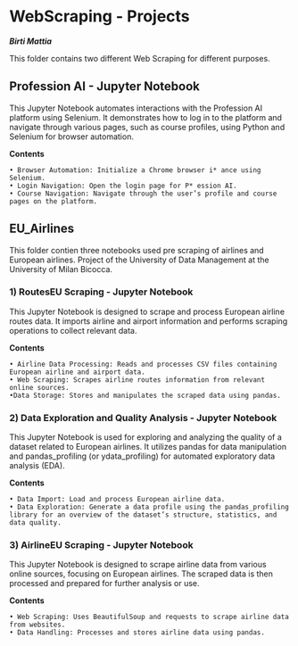 # WebScraping - Projects
***Birti Mattia***  

This folder contains two different Web Scraping for different purposes.

## Profession AI - Jupyter Notebook 

This Jupyter Notebook automates interactions with the Profession AI platform using Selenium. It demonstrates how to log in to the platform and navigate through various pages, such as course profiles, using Python and Selenium for browser automation.

**Contents**

    • Browser Automation: Initialize a Chrome browser i* ance using Selenium.
    • Login Navigation: Open the login page for P* ession AI.
    • Course Navigation: Navigate through the user’s profile and course pages on the platform.



## EU_Airlines
This folder contien three notebooks used pre scraping of airlines and European airlines. Project of the University of Data Management at the University of Milan Bicocca.

### 1) RoutesEU Scraping - Jupyter Notebook
This Jupyter Notebook is designed to scrape and process European airline routes data. It imports airline and airport information and performs scraping operations to collect relevant data.

**Contents**

	• Airline Data Processing: Reads and processes CSV files containing European airline and airport data.
	• Web Scraping: Scrapes airline routes information from relevant online sources.
	•Data Storage: Stores and manipulates the scraped data using pandas.

### 2) Data Exploration and Quality Analysis - Jupyter Notebook
This Jupyter Notebook is used for exploring and analyzing the quality of a dataset related to European airlines. It utilizes pandas for data manipulation and pandas_profiling (or ydata_profiling) for automated exploratory data analysis (EDA).

**Contents**

	• Data Import: Load and process European airline data.
	• Data Exploration: Generate a data profile using the pandas_profiling library for an overview of the dataset’s structure, statistics, and data quality.

### 3) AirlineEU Scraping - Jupyter Notebook
This Jupyter Notebook is designed to scrape airline data from various online sources, focusing on European airlines. The scraped data is then processed and prepared for further analysis or use.

**Contents**

	• Web Scraping: Uses BeautifulSoup and requests to scrape airline data from websites.
	• Data Handling: Processes and stores airline data using pandas.